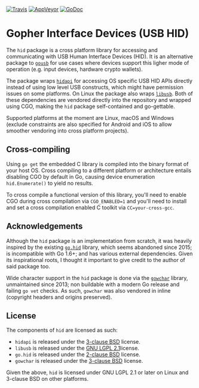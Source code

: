 [![Travis][travisimg]][travisurl]
[![AppVeyor][appveyorimg]][appveyorurl]
[![GoDoc][docimg]][docurl]

[travisimg]: https://travis-ci.org/karalabe/hid.svg?branch=master

[travisurl]: https://travis-ci.org/karalabe/hid

[appveyorimg]: https://ci.appveyor.com/api/projects/status/plroy54odykb0ch3/branch/master?svg=true

[appveyorurl]: https://ci.appveyor.com/project/karalabe/hid

[docimg]: https://godoc.org/github.com/karalabe/hid?status.svg

[docurl]: https://godoc.org/github.com/karalabe/hid

# Gopher Interface Devices (USB HID)

The `hid` package is a cross platform library for accessing and communicating with USB Human Interface
Devices (HID). It is an alternative package to [`gousb`](https://github.com/karalabe/gousb) for use
cases where devices support this ligher mode of operation (e.g. input devices, hardware crypto wallets).

The package wraps [`hidapi`](https://github.com/signal11/hidapi) for accessing OS specific USB HID APIs
directly instead of using low level USB constructs, which might have permission issues on some platforms.
On Linux the package also wraps [`libusb`](https://github.com/libusb/libusb). Both of these dependencies
are vendored directly into the repository and wrapped using CGO, making the `hid` package self-contained
and go-gettable.

Supported platforms at the moment are Linux, macOS and Windows (exclude constraints are also specified
for Android and iOS to allow smoother vendoring into cross platform projects).

## Cross-compiling

Using `go get` the embedded C library is compiled into the binary format of your host OS. Cross compiling to a different platform or architecture entails disabling CGO by default in Go, causing device enumeration `hid.Enumerate()` to yield no results.

To cross compile a functional version of this library, you'll need to enable CGO during cross compilation via `CGO_ENABLED=1` and you'll need to install and set a cross compilation enabled C toolkit via `CC=your-cross-gcc`.

## Acknowledgements

Although the `hid` package is an implementation from scratch, it was heavily inspired by the existing
[`go.hid`](https://github.com/GeertJohan/go.hid) library, which seems abandoned since 2015; is incompatible
with Go 1.6+; and has various external dependencies. Given its inspirational roots, I thought it important
to give credit to the author of said package too.

Wide character support in the `hid` package is done via the [`gowchar`](https://github.com/orofarne/gowchar)
library, unmaintained since 2013; non buildable with a modern Go release and failing `go vet` checks. As
such, `gowchar` was also vendored in inline (copyright headers and origins preserved).

## License

The components of `hid` are licensed as such:

*   `hidapi` is released under the [3-clause BSD](https://github.com/signal11/hidapi/blob/master/LICENSE-bsd.txt) license.
*   `libusb` is released under the [GNU LGPL 2.1](https://github.com/libusb/libusb/blob/master/COPYING)license.
*   `go.hid` is released under the [2-clause BSD](https://github.com/GeertJohan/go.hid/blob/master/LICENSE) license.
*   `gowchar` is released under the [3-clause BSD](https://github.com/orofarne/gowchar/blob/master/LICENSE) license.

Given the above, `hid` is licensed under GNU LGPL 2.1 or later on Linux and 3-clause BSD on other platforms.
